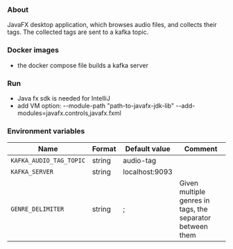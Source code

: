 ### About

JavaFX desktop application, which browses audio files, and collects their tags. The collected tags are sent to a kafka topic.

### Docker images
- the docker compose file builds a kafka server

### Run
- Java fx sdk is needed for IntelliJ
- add VM option:
--module-path "path-to-javafx-jdk-lib" --add-modules=javafx.controls,javafx.fxml

### Environment variables

| Name                                      | Format   | Default value                                      | Comment                                                    |
|-------------------------------------------|----------|----------------------------------------------------|------------------------------------------------------------|
| `KAFKA_AUDIO_TAG_TOPIC`                   | string   | audio-tag                                          |  |
| `KAFKA_SERVER`                            | string   | localhost:9093                                     |  |
| `GENRE_DELIMITER`                         | string   | ;                                                  | Given multiple genres in tags, the separator between them  |
